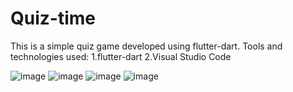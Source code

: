 # Quiz-time
This is a simple quiz game developed using flutter-dart.
Tools and technologies used:
   1.flutter-dart
   2.Visual Studio Code

![image](https://user-images.githubusercontent.com/52701884/113501948-ab5a4000-9546-11eb-961e-c60f3482207e.png)
![image](https://user-images.githubusercontent.com/52701884/113501964-bad98900-9546-11eb-90fe-fc1f619f26a5.png)
![image](https://user-images.githubusercontent.com/52701884/113501972-c62cb480-9546-11eb-9b79-e3d60a1b12cd.png)
![image](https://user-images.githubusercontent.com/52701884/113501987-d8a6ee00-9546-11eb-9767-983ef59bc7fa.png)

